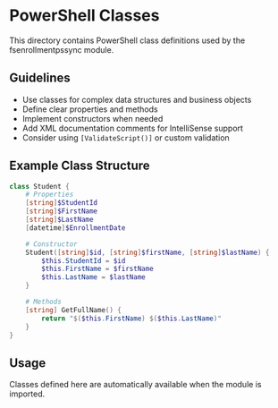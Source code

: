 # PowerShell Classes

This directory contains PowerShell class definitions used by the fsenrollmentpssync module.

## Guidelines

- Use classes for complex data structures and business objects
- Define clear properties and methods
- Implement constructors when needed
- Add XML documentation comments for IntelliSense support
- Consider using `[ValidateScript()]` or custom validation

## Example Class Structure

```powershell
class Student {
    # Properties
    [string]$StudentId
    [string]$FirstName
    [string]$LastName
    [datetime]$EnrollmentDate

    # Constructor
    Student([string]$id, [string]$firstName, [string]$lastName) {
        $this.StudentId = $id
        $this.FirstName = $firstName
        $this.LastName = $lastName
    }

    # Methods
    [string] GetFullName() {
        return "$($this.FirstName) $($this.LastName)"
    }
}
```

## Usage

Classes defined here are automatically available when the module is imported.
